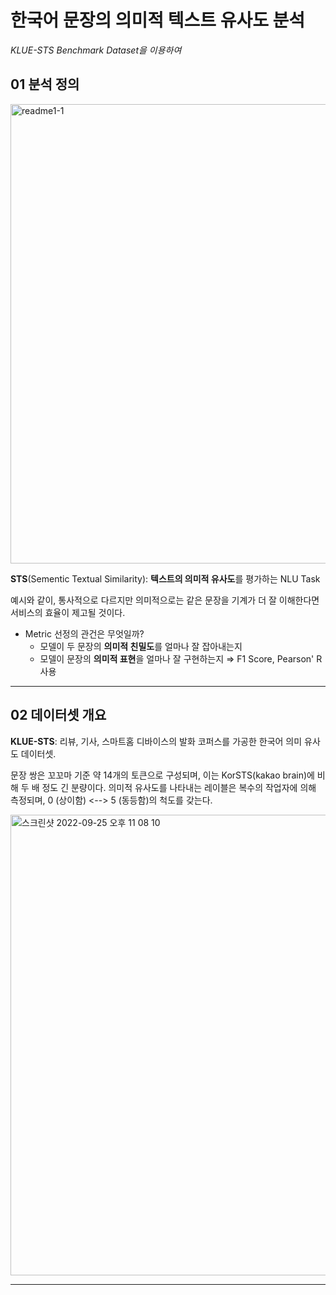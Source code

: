 # 한국어 문장의 의미적 텍스트 유사도 분석 
*KLUE-STS Benchmark Dataset을 이용하여*

## 01 분석 정의

<img width="735" alt="readme1-1" src="https://user-images.githubusercontent.com/18377883/192146538-56ddd4cb-c89e-4644-9fc6-cddfc4c11391.png">

**STS**(Sementic Textual Similarity): **텍스트의 의미적 유사도**를 평가하는 NLU Task

예시와 같이, 통사적으로 다르지만 의미적으로는 같은 문장을 기계가 더 잘 이해한다면 서비스의 효율이 제고될 것이다.

* Metric 선정의 관건은 무엇일까?
    * 모델이 두 문장의 **의미적 친밀도**를 얼마나 잘 잡아내는지
    * 모델이 문장의 **의미적 표현**을 얼마나 잘 구현하는지
    ⇒ F1 Score, Pearson' R 사용

---
## 02 데이터셋 개요

**KLUE-STS**: 리뷰, 기사, 스마트홈 디바이스의 발화 코퍼스를 가공한 한국어 의미 유사도 데이터셋.

문장 쌍은 꼬꼬마 기준 약 14개의 토큰으로 구성되며, 이는 KorSTS(kakao brain)에 비해 두 배 정도 긴 분량이다.
의미적 유사도를 나타내는 레이블은 복수의 작업자에 의해 측정되며, 0 (상이함) <--> 5 (동등함)의 척도를 갖는다.

<!--
GitHub-Flavored Markdown의 테이블 병합 지원 불가로 이미지로 대체함. 아래 참조.
https://github.github.com/gfm/#tables-extension-
-->
<img width="737" alt="스크린샷 2022-09-25 오후 11 08 10" src="https://user-images.githubusercontent.com/18377883/192147926-b9c6d1a3-9383-4014-8e5c-4b1eb063e8ac.png">

---
